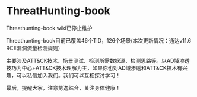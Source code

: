 # ThreatHunting-book

Threathunting-book wiki已停止维护

Threathunting-book目前已覆盖46个TID，126个场景(本次更新情况：通达v11.6 RCE漏洞流量检测规则)

主要涉及ATT&CK技术、场景测试、检测所需数据源、检测思路等。以AD域渗透技巧为中心+ATT&CK技术理解为主，如果你也对AD域渗透和ATT&CK技术有兴趣，可以私信加入我们。我们可以互相探讨学习！

最后，提醒大家，注意劳逸结合，关注身体健康！
